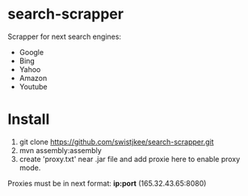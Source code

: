 # search-scrapper

Scrapper for next search engines:
* Google
* Bing
* Yahoo
* Amazon
* Youtube

<h1>Install</h1>

1. git clone https://github.com/swistjkee/search-scrapper.git
2. mvn assembly:assembly 
3. create 'proxy.txt' near .jar file and add proxie here to enable proxy mode.

Proxies must be in next format:
<b>ip:port</b>
(165.32.43.65:8080)
